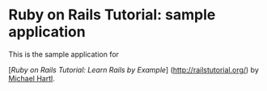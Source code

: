 # Ruby on Rails Tutorial: sample application

This is the sample application for

[*Ruby on Rails Tutorial: Learn Rails by Example*] (http://railstutorial.org/)
by [Michael Hartl](http://michaelhartl.com/).